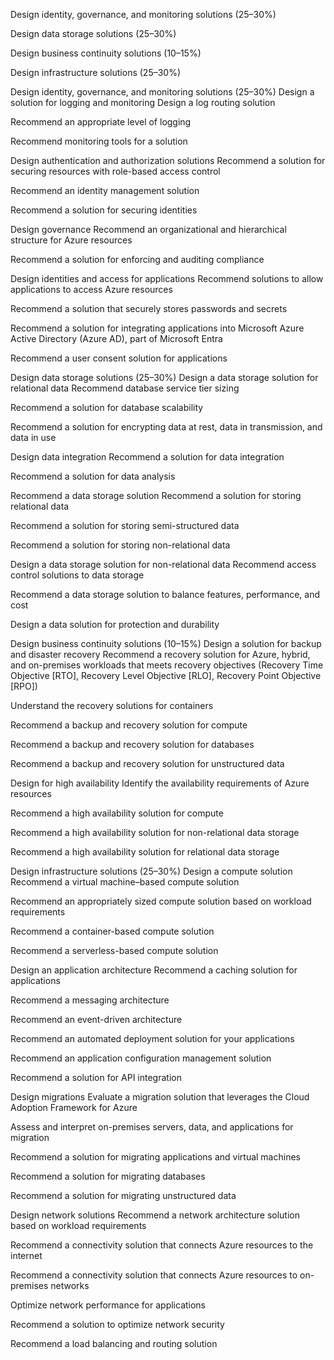Design identity, governance, and monitoring solutions (25–30%)

Design data storage solutions (25–30%)

Design business continuity solutions (10–15%)

Design infrastructure solutions (25–30%)

Design identity, governance, and monitoring solutions (25–30%)
Design a solution for logging and monitoring
Design a log routing solution

Recommend an appropriate level of logging

Recommend monitoring tools for a solution

Design authentication and authorization solutions
Recommend a solution for securing resources with role-based access control

Recommend an identity management solution

Recommend a solution for securing identities

Design governance
Recommend an organizational and hierarchical structure for Azure resources

Recommend a solution for enforcing and auditing compliance

Design identities and access for applications
Recommend solutions to allow applications to access Azure resources

Recommend a solution that securely stores passwords and secrets

Recommend a solution for integrating applications into Microsoft Azure Active Directory (Azure AD), part of Microsoft Entra

Recommend a user consent solution for applications

Design data storage solutions (25–30%)
Design a data storage solution for relational data
Recommend database service tier sizing

Recommend a solution for database scalability

Recommend a solution for encrypting data at rest, data in transmission, and data in use

Design data integration
Recommend a solution for data integration

Recommend a solution for data analysis

Recommend a data storage solution
Recommend a solution for storing relational data

Recommend a solution for storing semi-structured data

Recommend a solution for storing non-relational data

Design a data storage solution for non-relational data
Recommend access control solutions to data storage

Recommend a data storage solution to balance features, performance, and cost

Design a data solution for protection and durability

Design business continuity solutions (10–15%)
Design a solution for backup and disaster recovery
Recommend a recovery solution for Azure, hybrid, and on-premises workloads that meets recovery objectives (Recovery Time Objective [RTO], Recovery Level Objective [RLO], Recovery Point Objective [RPO])

Understand the recovery solutions for containers

Recommend a backup and recovery solution for compute

Recommend a backup and recovery solution for databases

Recommend a backup and recovery solution for unstructured data

Design for high availability
Identify the availability requirements of Azure resources

Recommend a high availability solution for compute

Recommend a high availability solution for non-relational data storage

Recommend a high availability solution for relational data storage

Design infrastructure solutions (25–30%)
Design a compute solution
Recommend a virtual machine–based compute solution

Recommend an appropriately sized compute solution based on workload requirements

Recommend a container-based compute solution

Recommend a serverless-based compute solution

Design an application architecture
Recommend a caching solution for applications

Recommend a messaging architecture

Recommend an event-driven architecture

Recommend an automated deployment solution for your applications

Recommend an application configuration management solution

Recommend a solution for API integration

Design migrations
Evaluate a migration solution that leverages the Cloud Adoption Framework for Azure

Assess and interpret on-premises servers, data, and applications for migration

Recommend a solution for migrating applications and virtual machines

Recommend a solution for migrating databases

Recommend a solution for migrating unstructured data

Design network solutions
Recommend a network architecture solution based on workload requirements

Recommend a connectivity solution that connects Azure resources to the internet

Recommend a connectivity solution that connects Azure resources to on-premises networks

Optimize network performance for applications

Recommend a solution to optimize network security

Recommend a load balancing and routing solution
